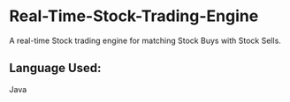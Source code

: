 # Real-Time-Stock-Trading-Engine
A real-time Stock trading engine for matching Stock Buys with Stock Sells.

## Language Used:
Java
